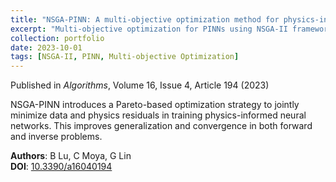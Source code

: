 ```yaml
---
title: "NSGA-PINN: A multi-objective optimization method for physics-informed neural network training"
excerpt: "Multi-objective optimization for PINNs using NSGA-II frameworks.<br/><img src='/images/nsga-pinn-thumb.jpg'>"
collection: portfolio
date: 2023-10-01
tags: [NSGA-II, PINN, Multi-objective Optimization]
---
```


Published in *Algorithms*, Volume 16, Issue 4, Article 194 (2023)

NSGA-PINN introduces a Pareto-based optimization strategy to jointly minimize data and physics residuals in training physics-informed neural networks. This improves generalization and convergence in both forward and inverse problems.

**Authors**: B Lu, C Moya, G Lin  
**DOI**: [10.3390/a16040194](https://doi.org/10.3390/a16040194)
